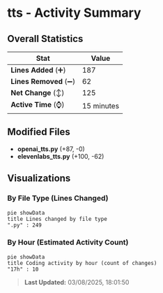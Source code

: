 # tts - Activity Summary 

## Overall Statistics

| Stat                   | Value                                                             |
| ---------------------- | ----------------------------------------------------------------- |
| **Lines Added** (➕)   | 187                                          |
| **Lines Removed** (➖) | 62                                        |
| **Net Change** (↕)    | 125                |
| **Active Time** (⌚)   | 15 minutes |


## Modified Files
- **openai_tts.py** (+87, -0)
- **elevenlabs_tts.py** (+100, -62)

## Visualizations

### By File Type (Lines Changed)

```mermaid
pie showData
title Lines changed by file type
".py" : 249
```

### By Hour (Estimated Activity Count)

```mermaid
pie showData
title Coding activity by hour (count of changes)
"17h" : 10
```


> **Last Updated:** 03/08/2025, 18:01:50